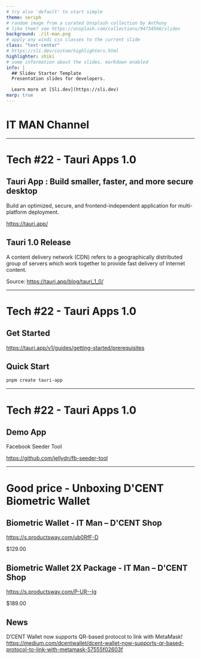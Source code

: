 ```yaml
---
# try also 'default' to start simple
theme: seriph
# random image from a curated Unsplash collection by Anthony
# like them? see https://unsplash.com/collections/94734566/slidev
background: ./it-man.png
# apply any windi css classes to the current slide
class: "text-center"
# https://sli.dev/custom/highlighters.html
highlighter: shiki
# some information about the slides, markdown enabled
info: |
  ## Slidev Starter Template
  Presentation slides for developers.

  Learn more at [Sli.dev](https://sli.dev)
marp: true
---
```


# IT MAN Channel

---

# Tech #22 - Tauri Apps 1.0

## Tauri App : Build smaller, faster, and more secure desktop

Build an optimized, secure, and frontend-independent application for multi-platform deployment.

https://tauri.app/

## Tauri 1.0 Release

A content delivery network (CDN) refers to a geographically distributed group of servers which work together to provide fast delivery of Internet content.

Source: https://tauri.app/blog/tauri_1_0/

---

# Tech #22 - Tauri Apps 1.0

## Get Started

https://tauri.app/v1/guides/getting-started/prerequisites

## Quick Start

```sh
pnpm create tauri-app
```

---

# Tech #22 - Tauri Apps 1.0

## Demo App

Facebook Seeder Tool

https://github.com/jellydn/fb-seeder-tool

---

# Good price - Unboxing D'CENT Biometric Wallet

## Biometric Wallet - IT Man – D'CENT Shop

https://s.productsway.com/ub0RfF-D

$129.00

## Biometric Wallet 2X Package - IT Man – D'CENT Shop

https://s.productsway.com/P-UR--Ig

$189.00

## News

D’CENT Wallet now supports QR-based protocol to link with MetaMask!
https://medium.com/dcentwallet/dcent-wallet-now-supports-qr-based-protocol-to-link-with-metamask-57555f02603f
